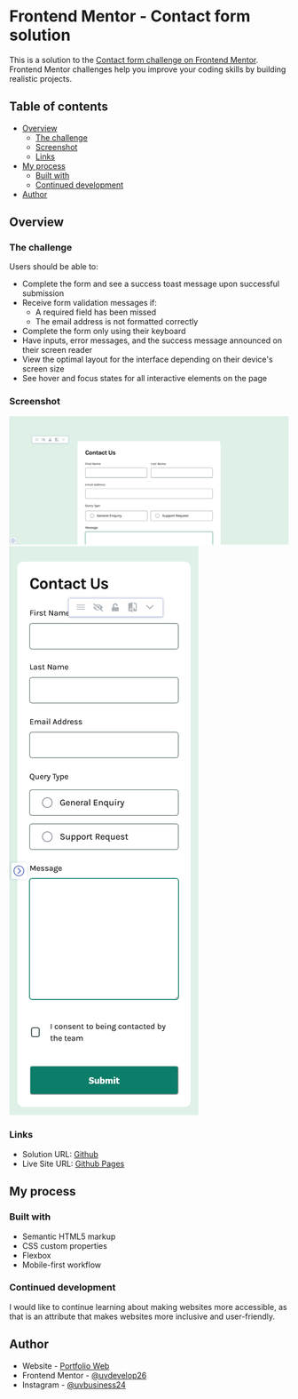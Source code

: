 # Frontend Mentor - Contact form solution

This is a solution to the [Contact form challenge on Frontend Mentor](https://www.frontendmentor.io/challenges/contact-form--G-hYlqKJj). Frontend Mentor challenges help you improve your coding skills by building realistic projects. 

## Table of contents

- [Overview](#overview)
  - [The challenge](#the-challenge)
  - [Screenshot](#screenshot)
  - [Links](#links)
- [My process](#my-process)
  - [Built with](#built-with)
  - [Continued development](#continued-development)
- [Author](#author)


## Overview

### The challenge

Users should be able to:

- Complete the form and see a success toast message upon successful submission
- Receive form validation messages if:
  - A required field has been missed
  - The email address is not formatted correctly
- Complete the form only using their keyboard
- Have inputs, error messages, and the success message announced on their screen reader
- View the optimal layout for the interface depending on their device's screen size
- See hover and focus states for all interactive elements on the page

### Screenshot

![Desktop](./screenshot/screenshot-desktop-cropped.png)
![Mobile](./screenshot/screenshot-mobile.png)


### Links

- Solution URL: [Github](https://github.com/uvdevelop26/contact-form-main)
- Live Site URL: [Github Pages](https://uvdevelop26.github.io/contact-form-main/)

## My process

### Built with

- Semantic HTML5 markup
- CSS custom properties
- Flexbox
- Mobile-first workflow



### Continued development

I would like to continue learning about making websites more accessible, as that is an attribute that makes websites more inclusive and user-friendly.


## Author

- Website - [Portfolio Web](https://porfolio-uvbusiness.netlify.app/)
- Frontend Mentor - [@uvdevelop26](https://www.frontendmentor.io/profile/uvdevelop26)
- Instagram - [@uvbusiness24](https://www.instagram.com/uvbusiness24/)

